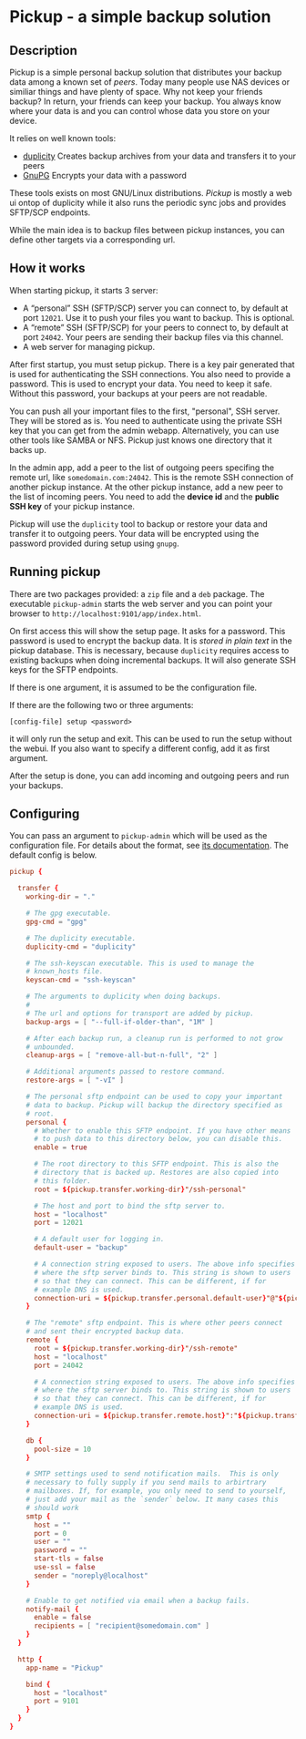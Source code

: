 # Pickup - a simple backup solution

## Description

Pickup is a simple personal backup solution that distributes your
backup data among a known set of _peers_. Today many people use NAS
devices or similiar things and have plenty of space. Why not keep your
friends backup? In return, your friends can keep your backup. You
always know where your data is and you can control whose data you
store on your device.

It relies on well known tools:

- [duplicity](http://duplicity.nongnu.org/) Creates backup archives
  from your data and transfers it to your peers
- [GnuPG](https://gnupg.org/) Encrypts your data with a password

These tools exists on most GNU/Linux distributions. _Pickup_ is mostly
a web ui ontop of duplicity while it also runs the periodic sync jobs
and provides SFTP/SCP endpoints.

While the main idea is to backup files between pickup instances, you
can define other targets via a corresponding url.

## How it works

When starting pickup, it starts 3 server:

- A “personal” SSH (SFTP/SCP) server you can connect to, by default at
  port `12021`. Use it to push your files you want to backup. This is
  optional.
- A “remote” SSH (SFTP/SCP) for your peers to connect to, by default
  at port `24042`. Your peers are sending their backup files via this
  channel.
- A web server for managing pickup.

After first startup, you must setup pickup. There is a key pair
generated that is used for authenticating the SSH connections. You
also need to provide a password. This is used to encrypt your
data. You need to keep it safe. Without this password, your backups at
your peers are not readable.

You can push all your important files to the first, "personal", SSH
server. They will be stored as is. You need to authenticate using the
private SSH key that you can get from the admin webapp. Alternatively,
you can use other tools like SAMBA or NFS. Pickup just knows one
directory that it backs up.

In the admin app, add a peer to the list of outgoing peers specifing
the remote url, like `somedomain.com:24042`. This is the remote SSH
connection of another pickup instance. At the other pickup instance,
add a new peer to the list of incoming peers. You need to add the
**device id** and the **public SSH key** of your pickup instance.

Pickup will use the `duplicity` tool to backup or restore your data
and transfer it to outgoing peers. Your data will be encrypted using
the password provided during setup using `gnupg`.


## Running pickup

There are two packages provided: a `zip` file and a `deb` package. The
executable `pickup-admin` starts the web server and you can point your
browser to `http://localhost:9101/app/index.html`.

On first access this will show the setup page. It asks for a
password. This password is used to encrypt the backup data. It is
_stored in plain text_ in the pickup database. This is necessary,
because `duplicity` requires access to existing backups when doing
incremental backups. It will also generate SSH keys for the SFTP
endpoints.

If there is one argument, it is assumed to be the configuration file.

If there are the following two or three arguments:

```
[config-file] setup <password>
```

it will only run the setup and exit. This can be used to run the setup
without the webui. If you also want to specify a different config, add
it as first argument.

After the setup is done, you can add incoming and outgoing peers and
run your backups.


## Configuring

You can pass an argument to `pickup-admin` which will be used as the
configuration file. For details about the format, see [its
documentation](https://github.com/lightbend/config/blob/master/HOCON.md).
The default config is below.

``` conf
pickup {

  transfer {
    working-dir = "."

    # The gpg executable.
    gpg-cmd = "gpg"

    # The duplicity executable.
    duplicity-cmd = "duplicity"

    # The ssh-keyscan executable. This is used to manage the
    # known_hosts file.
    keyscan-cmd = "ssh-keyscan"

    # The arguments to duplicity when doing backups.
    #
    # The url and options for transport are added by pickup.
    backup-args = [ "--full-if-older-than", "1M" ]

    # After each backup run, a cleanup run is performed to not grow
    # unbounded.
    cleanup-args = [ "remove-all-but-n-full", "2" ]

    # Additional arguments passed to restore command.
    restore-args = [ "-vI" ]

    # The personal sftp endpoint can be used to copy your important
    # data to backup. Pickup will backup the directory specified as
    # root.
    personal {
      # Whether to enable this SFTP endpoint. If you have other means
      # to push data to this directory below, you can disable this.
      enable = true

      # The root directory to this SFTP endpoint. This is also the
      # directory that is backed up. Restores are also copied into
      # this folder.
      root = ${pickup.transfer.working-dir}"/ssh-personal"

      # The host and port to bind the sftp server to.
      host = "localhost"
      port = 12021

      # A default user for logging in.
      default-user = "backup"

      # A connection string exposed to users. The above info specifies
      # where the sftp server binds to. This string is shown to users
      # so that they can connect. This can be different, if for
      # example DNS is used.
      connection-uri = ${pickup.transfer.personal.default-user}"@"${pickup.transfer.personal.host}":"${pickup.transfer.personal.port}
    }

    # The "remote" sftp endpoint. This is where other peers connect
    # and sent their encrypted backup data.
    remote {
      root = ${pickup.transfer.working-dir}"/ssh-remote"
      host = "localhost"
      port = 24042

      # A connection string exposed to users. The above info specifies
      # where the sftp server binds to. This string is shown to users
      # so that they can connect. This can be different, if for
      # example DNS is used.
      connection-uri = ${pickup.transfer.remote.host}":"${pickup.transfer.remote.port}
    }

    db {
      pool-size = 10
    }

    # SMTP settings used to send notification mails.  This is only
    # necessary to fully supply if you send mails to arbirtrary
    # mailboxes. If, for example, you only need to send to yourself,
    # just add your mail as the `sender` below. It many cases this
    # should work
    smtp {
      host = ""
      port = 0
      user = ""
      password = ""
      start-tls = false
      use-ssl = false
      sender = "noreply@localhost"
    }

    # Enable to get notified via email when a backup fails.
    notify-mail {
      enable = false
      recipients = [ "recipient@somedomain.com" ]
    }
  }

  http {
    app-name = "Pickup"

    bind {
      host = "localhost"
      port = 9101
    }
  }
}
```
